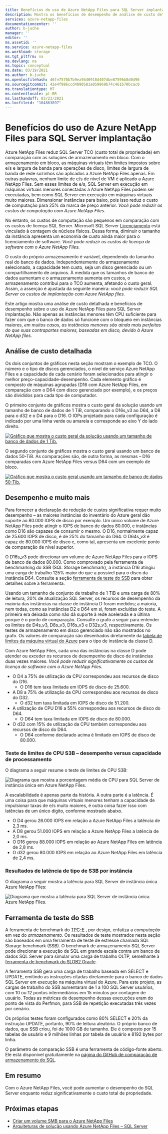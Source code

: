 ```yaml
---
title: Benefícios do uso de Azure NetApp Files para SQL Server implantação | Microsoft Docs
description: Mostra os benefícios de desempenho de análise de custo detalhado sobre como usar Azure NetApp Files para SQL Server implantação.
services: azure-netapp-files
documentationcenter: ''
author: b-juche
manager: ''
editor: ''
ms.assetid: ''
ms.service: azure-netapp-files
ms.workload: storage
ms.tgt_pltfrm: na
ms.devlang: na
ms.topic: conceptual
ms.date: 03/19/2021
ms.author: b-juche
ms.openlocfilehash: 46fe7570b7b9ea9446918d407dbe87596b8d0496
ms.sourcegitcommit: 42e4f986ccd4090581a059969b74c461b70bcac0
ms.translationtype: MT
ms.contentlocale: pt-BR
ms.lasthandoff: 03/23/2021
ms.locfileid: "104863897"
---
```

#  <a name="benefits-of-using-azure-netapp-files-for-sql-server-deployment"></a>Benefícios do uso de Azure NetApp Files para SQL Server implantação

Azure NetApp Files reduz SQL Server TCO (custo total de propriedade) em comparação com as soluções de armazenamento em bloco.  Com o armazenamento em bloco, as máquinas virtuais têm limites impostos sobre e/s e largura de banda para operações de disco, limites de largura de banda de rede sozinhos são aplicados a Azure NetApp Files apenas.  Em outras palavras, nenhum limite de e/s de nível de VM é aplicado a Azure NetApp Files. Sem esses limites de e/s, SQL Server em execução em máquinas virtuais menores conectadas a Azure NetApp Files podem ser executadas, bem como SQL Server em execução em máquinas virtuais muito maiores. Dimensionar instâncias para baixo, pois isso reduz o custo de computação para 25% da marca de preço anterior.  *Você pode reduzir os custos de computação com Azure NetApp Files.*  

No entanto, os custos de computação são pequenos em comparação com os custos de licença SQL Server.  Microsoft SQL Server [Licenciamento](https://download.microsoft.com/download/B/C/0/BC0B2EA7-D99D-42FB-9439-2C56880CAFF4/SQL_Server_2017_Licensing_Datasheet.pdf) está vinculado à contagem de núcleos físicos. Dessa forma, diminuir o tamanho da instância apresenta um economia de custo ainda maior para o licenciamento de software. *Você pode reduzir os custos de licença de software com o Azure NetApp Files.*

O custo do próprio armazenamento é variável, dependendo do tamanho real do banco de dados. Independentemente do armazenamento selecionado, a capacidade tem custo, seja um disco gerenciado ou um compartilhamento de arquivos.  À medida que os tamanhos de banco de dados aumentam e o armazenamento aumenta em custos, o armazenamento contribui para o TCO aumenta, afetando o custo geral.  Assim, a asserção é ajustada da seguinte maneira: *você pode reduzir SQL Server os custos de implantação com Azure NetApp files.* 

Este artigo mostra uma análise de custo detalhada e benefícios de desempenho sobre o uso de Azure NetApp Files para SQL Server implantação. Não apenas as instâncias menores têm CPU suficiente para fazer com que o banco de dados só funcione com o bloqueio em instâncias maiores, *em muitos casos, as instâncias menores são ainda mais perfeitas do que suas contrapartes maiores, baseadas em disco, devido à Azure NetApp files.* 

## <a name="detailed-cost-analysis"></a>Análise de custo detalhada 

Os dois conjuntos de gráficos nesta seção mostram o exemplo de TCO.  O número e o tipo de discos gerenciados, o nível de serviço Azure NetApp Files e a capacidade de cada cenário foram selecionados para atingir o melhor preço-capacidade-desempenho.  Cada elemento gráfico é composto de máquinas agrupadas (D16 com Azure NetApp Files, em comparação com o D64 com disco gerenciado por exemplo), e os preços são divididos para cada tipo de computador.  

O primeiro conjunto de gráficos mostra o custo geral da solução usando um tamanho de banco de dados de 1 TiB, comparando o D16s_v3 ao D64, a D8 para o d32 e o D4 para o D16. O IOPs projetado para cada configuração é indicado por uma linha verde ou amarela e corresponde ao eixo Y do lado direito.

[![Gráfico que mostra o custo geral da solução usando um tamanho de banco de dados de 1 Tib. ](../media/azure-netapp-files/solution-sql-server-cost-1-tib.png)](../media/azure-netapp-files/solution-sql-server-cost-1-tib.png#lightbox)


O segundo conjunto de gráficos mostra o custo geral usando um banco de dados 50-TiB. As comparações são, de outra forma, as mesmas – D16 comparadas com Azure NetApp Files versus D64 com um exemplo de bloco. 

[![Gráfico que mostra o custo geral usando um tamanho de banco de dados 50-Tib. ](../media/azure-netapp-files/solution-sql-server-cost-50-tib.png)](../media/azure-netapp-files/solution-sql-server-cost-50-tib.png#lightbox)
 
## <a name="performance-and-lots-of-it"></a>Desempenho e muito mais  

Para fornecer a declaração de redução de custos significativa requer muito desempenho – as maiores instâncias do inventário do Azure geral dão suporte ao 80.000 IOPS de disco por exemplo. Um único volume de Azure NetApp Files pode atingir o IOPS de banco de dados 80.000, e instâncias como D16 são capazes de consumir o mesmo. O D16, normalmente capaz de 25.600 IOPS de disco, é de 25% do tamanho do D64.  O D64s_v3 é capaz de 80.000 IOPS de disco e, como tal, apresenta um excelente ponto de comparação de nível superior.

O D16s_v3 pode direcionar um volume de Azure NetApp Files para o IOPS de banco de dados 80.000. Como comprovado pela ferramenta de benchmarking do SSB (SQL Storage benchmark), a instância D16 atingiu uma carga de trabalho 125% maior do que a possível para o disco da instância D64.  Consulte a seção [ferramenta de teste do SSB](#ssb-testing-tool) para obter detalhes sobre a ferramenta.

Usando um tamanho de conjunto de trabalho de 1 TiB e uma carga de 80% de leitura, 20% de atualização SQL Server, os recursos de desempenho da maioria das instâncias na classe de instância D foram medidos; a maioria, nem todas, como as instâncias D2 e D64 em si, foram excluídas do teste. A primeira era deixada como não dá suporte à rede acelerada e a última porque é o ponto de comparação. Consulte o grafo a seguir para entender os limites de D4s_v3, D8s_v3, D16s_v3 e D32s_v3, respectivamente.  Os testes de armazenamento em disco gerenciado não são mostrados no grafo. Os valores de comparação são desenhados diretamente da [tabela de limites da máquina virtual do Azure](../virtual-machines/dv3-dsv3-series.md) para o tipo de instância da classe D.

Com Azure NetApp Files, cada uma das instâncias na classe D pode atender ou exceder os recursos de desempenho de disco de instâncias duas vezes maiores.  *Você pode reduzir significativamente os custos de licença de software com o Azure NetApp Files.*  

* O D4 a 75% de utilização da CPU correspondeu aos recursos de disco do D16.  
    * O D16 tem taxa limitada em IOPS de disco de 25.600.  
* A D8 a 75% de utilização da CPU correspondeu aos recursos de disco do D32.  
    * O d32 tem taxa limitada em IOPS de disco de 51.200.  
* A utilização de CPU D16 a 55% correspondeu aos recursos de disco do D64.  
    * O D64 tem taxa limitada em IOPS de disco de 80.000.  
* O d32 com 15% de utilização da CPU também correspondeu aos recursos de disco do D64.  
    * O D64 conforme declarado acima é limitado em IOPS de disco de 80.000.  

### <a name="s3b-cpu-limits-test--performance-versus-processing-power"></a>Teste de limites de CPU S3B – desempenho versus capacidade de processamento

O diagrama a seguir resume o teste de limites de CPU S3B:

![Diagrama que mostra a porcentagem média de CPU para SQL Server de instância única em Azure NetApp Files.](../media/azure-netapp-files/solution-sql-server-single-instance-average-cpu.png)

A escalabilidade é apenas parte da história. A outra parte é a latência.  É uma coisa para que máquinas virtuais menores tenham a capacidade de impulsionar taxas de e/s muito maiores, é outra coisa fazer isso com latências de um único dígito, conforme mostrado abaixo.  

* O D4 gerou 26.000 IOPS em relação a Azure NetApp Files a latência de 2,3 ms.  
* A D8 gerou 51.000 IOPS em relação a Azure NetApp Files a latência de 2,0 ms.  
* O D16 gerou 88.000 IOPS em relação ao Azure NetApp Files em latência de 2,8 ms.
* O d32 gerou 80.000 IOPS em relação ao Azure NetApp Files em latência de 2,4 ms.  

### <a name="s3b-per-instance-type-latency-results"></a>Resultados de latência de tipo de S3B por instância

O diagrama a seguir mostra a latência para SQL Server de instância única Azure NetApp Files:

![Diagrama que mostra a latência para SQL Server de instância única Azure NetApp Files.](../media/azure-netapp-files/solution-sql-server-single-instance-latency.png)

## <a name="ssb-testing-tool"></a>Ferramenta de teste do SSB 
 
A ferramenta de benchmark do [TPC-E](http://www.tpc.org/tpce/) , por design, enfatiza a *computação* em vez do *armazenamento*. Os resultados de teste mostrados nesta seção são baseados em uma ferramenta de teste de estresse chamada SQL Storage benchmark (SSB).  O benchmark de armazenamento SQL Server pode direcionar a execução de SQL em grande escala contra um banco de dados SQL Server para simular uma carga de trabalho OLTP, semelhante à [ferramenta de benchmark do SLOB2 Oracle](https://kevinclosson.net/slob/). 

A ferramenta SSB gera uma carga de trabalho baseada em SELECT e UPDATE, emitindo as instruções citadas diretamente para o banco de dados SQL Server em execução na máquina virtual do Azure.  Para este projeto, as cargas de trabalho do SSB aumentaram de 1 a 100 SQL Server usuários, com 10 ou 12 pontos intermediários em 15 minutos por contagem de usuário.  Todas as métricas de desempenho dessas execuções eram do ponto de vista do Perfmon, para SSB de repetição executadas três vezes por cenário. 

Os próprios testes foram configurados como 80% SELECT e 20% da instrução UPDATE, portanto, 90% de leitura aleatória.  O próprio banco de dados, que SSB criou, foi de 1000 GB de tamanho. Ele é composto por 15 tabelas de usuário e 9 milhões linhas por tabela de usuário e 8192 bytes por linha. 

O parâmetro de comparação SSB é uma ferramenta de código-fonte aberto.  Ele está disponível gratuitamente na [página do GitHub de comparação de armazenamento do SQL](https://github.com/NetApp/SQL_Storage_Benchmark.git).  


## <a name="in-summary"></a>Em resumo  

Com o Azure NetApp Files, você pode aumentar o desempenho do SQL Server enquanto reduz significativamente o custo total de propriedade. 

## <a name="next-steps"></a>Próximas etapas

* [Criar um volume SMB para o Azure NetApp Files](azure-netapp-files-create-volumes-smb.md) 
* [Arquiteturas de solução usando Azure NetApp Files – SQL Server](azure-netapp-files-solution-architectures.md#sql-server) 

